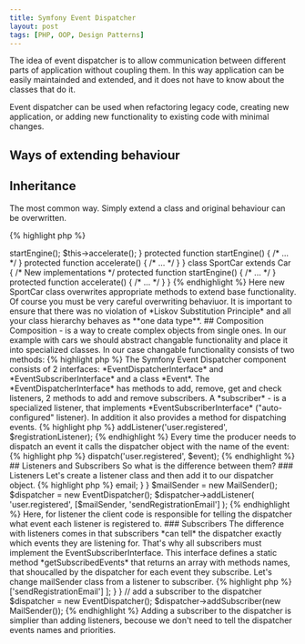 ```yaml
---
title: Symfony Event Dispatcher
layout: post
tags: [PHP, OOP, Design Patterns]
---
```



The idea of event dispatcher is to allow communication between different parts of application 
without coupling them. In this way application can be easily maintainded and extended,
and it does not have to know about the classes that do it.

Event dispatcher can be used when refactoring legacy code, creating new application, or adding
new functionality to existing code with minimal changes.

## Ways of extending behaviour

## Inheritance
The most common way. Simply extend a class and original behaviour can be overwritten.

{% highlight php %}
<?php
class Car
{
    protected $modelName;

    public function drive() {
        $this->startEngine();
        $this->accelerate();
    }

    protected function startEngine() { /* ... */ }
    protected function accelerate() { /* ... */ }
}

class SportCar extends Car 
{
    /* New implementations */
    protected function startEngine() { /* ... */ }
    protected function accelerate() { /* ... */ }
}
{% endhighlight %}

Here new SportCar class overwrites appropriate methods to extend base functionality.

Of course you must be very careful overwriting behaviuor. It is important to ensure that
there was no violation of *Liskov Substitution Principle* and all your class hierarchy
behaves as **one data type**.

## Composition

Composition - is a way to create complex objects from single ones. In our example
with cars we should abstract changable functionality and place it into specialized 
classes.

In our case changable functionality consists of two methods:

{% highlight php %}
<?php
 protected function startEngine() { /* ... */ }
 protected function accelerate() { /* ... */ }
{% endhighlight %}

So we can extract an interface from them:

{% highlight php %}
<?php

interface CarDriveInterface 
{
    public function startEngine() { /* ... */ }
    public function accelerate() { /* ... */ }

}
{% endhighlight %}

Then we create a family of classes that implement this interface. Each class will be
specialized version of changable behaviour.

{% highlight php %}
<?php

class CarDriveControl implements CarDriveInterface {
    public function startEngine() { /* ... */ }
    public function accelerate() { /* ... */ }
}

class SportCarDriveControl implements CarDriveInterface {
    public function startEngine() { /* ... */ }
    public function accelerate() { /* ... */ }
}

{% endhighlight %}

Now we can inject these classes in our Car class through constructor. So we no longer need inheritance and 
SportCar class.

{% highlight php %}
<?php

$car = new Car(new CarDriveControl());
$sportCar = new Car(new SportCarDriveControl());

{% endhighlight %}

Here now we have polymorphism (one name - different logic). A single class Car can use different versions of
CarDriveInterface. By using different implementations our car can behave like a simple car, like a sport car or
any other implementation.

## Mediator design pattern

Interface limits us with its methods. But what if we want to extend behaviour beyound interface functionality? Here 
comes *Mediator Pattern*. The Mediator pattern is a behaviour pattern. It's main purpose is to allow classes to 
communicate without knowing anything about each other. To achieve this pattern defines an intermediary class as 
*dispatcher*. *Dispatcher* becomes a central hub for all communications between classes.

### Registration/Subscription

The *consumer* registeres with the dispatcher to *listen* to events. Then the dispatcher  *notifies* the consumer when event
raises. Both the consumer and the producer of events know about dispatcher, but don't know anything about each other.

### Event Dispatching
When the *producer* raises event he sends it to the *dispatcher*. Event can be sent with an *event object* associated with 
this event. This object may contain information about the event. The producer doesn't have to know anything about what
happens next. The dispatchers job is to notify then the *sonsumer* which is waiting for the event.

## The EventDispatcher Component

In Symfony the consumers are called *listeners*. Listeners are callable objects: class objects or functions. 
<a href="http://symfony.com/doc/current/components/event_dispatcher/introduction.html" target="_blank">
The Symfony Event Dispatcher component</a> consists of 2 interfaces: *EventDispatcherInterface* and *EventSubscriberInterface* and a class *Event*.

The *EventDispatcherInterface* has methods to add, remove, get and check listeners, 2 methods to add and remove
subscribers. A *subscriber* - is a specialized listener, that implements *EventSubscriberInterface* ("auto-configured" listener).
In addition it also provides a method for dispatching events.
{% highlight php %}
<?php

interface EventDispatcherInterface
{
    /**
     * Dispatches an event to all registered listeners.
     */
    public function dispatch($eventName, Event $event = null);

    /**
     * Adds an event listener that listens on the specified events.
     */
    public function addListener($eventName, $listener, $priority = 0);

    /**
     * Adds an event subscriber.
     */
    public function addSubscriber(EventSubscriberInterface $subscriber);

    /**
     * Removes an event listener from the specified events.
     */
    public function removeListener($eventName, $listener);

    /**
     * Removes an event subscriber.
     */
    public function removeSubscriber(EventSubscriberInterface $subscriber);

    /**
     * Gets the listeners of a specific event or all listeners sorted by descending priority.
     */
    public function getListeners($eventName = null);

    /**
     * Gets the listener priority for a specific event.
     */
    public function getListenerPriority($eventName, $listener);

    /**
     * Checks whether an event has any registered listeners.
     */
    public function hasListeners($eventName = null);
}

{% endhighlight %}

Let's create listener - a simple function that will send an email to a registered user.

{% highlight php %}
<?php

// Listener definition, these can be functions or classes.
// They represent the consumers.
$registrationListener = function(GenericEvent $event){
    $user = $event['user'];
    // send email
};
{%endhighlight %}

Then we need to add our listener to the event dispatcher object. It is done by 
*EventDispatcher::addListener()* method. It has 3 parameters: an event to listen for,
a callable listener and a priority value. Priority indicates in which order to 
call listeners, the higher the number, the higher the priority.

{% highlight php %}
<?php 

use Symfony\Component\EventDispatcher\EventDispatcher;

// Setup dispatcher, this code is setup by the client
$dispatcher = new EventDispatcher();
$dispatcher->addListener('user.registered', $registrationListener);
{% endhighlight %}

Every time the producer needs to dispatch an event it calls the dispatcher object with the 
name of the event:

{% highlight php %}
<?php

use Symfony\Component\EventDispatcher\GenericEvent;
use App\User;

// producer code
$user = User::create('John', 'john@mail.com');

$event = new GenericEvent();
$event['user'] = $user;
$dispatcher->dispatch('user.registered', $event);

{% endhighlight %}

## Listeners and Subscribers
So what is the difference between them? 

### Listeners
Let's create a listener class and then add it to our dispatcher object.

{% highlight php %}
<?php

use Symfony\Component\EventDispatcher\GenericEvent;

class MailSender {
    public function sendRegistrationEmail($user)
    {
        // ...
        echo 'Mail has been sent to ' . $user->email;
    }
}

$mailSender = new MailSender();
$dispatcher = new EventDispatcher();
$dispatcher->addListener(
   'user.registered',
   [$mailSender, 'sendRegistrationEmail']
);

{% endhighlight %}

Here, for listener the client code is responsible for telling the dispatcher what 
event each listener is registered to.

### Subscribers

The difference with listeners comes in that subscribers *can tell* the dispatcher 
exactly which events they are listening for. That's why all subscribers must
implement the EventSubscriberInterface. This interface defines a static method 
*getSubscribedEvents* that returns an array with methods names, that shoucalled by 
the dispatcher for each event they subscribe. Let's change mailSender class from a
listener to subscriber.

{% highlight php %}
<?php
use Symfony\Component\EventDispatcher\GenericEvent;
use Symfony\Component\EventDispatcher\EventSubscriberInterface;

class MailSender implements EventSubscriberInterface
{
    public static function getSubscribedEvents()
    {
        return [
            'user.registered' => ['sendRegistrationEmail']
        ];
    }
}

// add a subscriber to the dispatcher
$dispatcher = new EventDispatcher();
$dispatcher->addSubscriber(new MailSender());

{% endhighlight %}

Adding a subscriber to the dispatcher is simplier than adding listeners, becouse
we don't need to tell the dispatcher events names and priorities.
